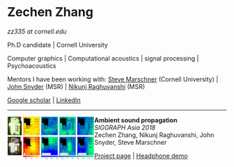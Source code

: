 # Zechen Zhang

*zz335 at cornell.edu*

Ph.D candidate | Cornell University

Computer graphics | Computational acoustics | signal processing | Psychoacoustics

Mentors I have been working with: 
 [Steve Marschner](https://www.cs.cornell.edu/~srm/) (Cornell University)
 | 
 [John Snyder](https://www.microsoft.com/en-us/research/people/johnsny/) (MSR) 
 | 
 [Nikunj Raghuvanshi](http://www.nikunjr.com/) (MSR)

[Google scholar](https://scholar.google.com/citations?hl=en&user=RBDHu9UAAAAJ&view_op=list_works&authuser=1&gmla=AJsN-F7-xJ-lFabohOk8iR_vInc7314F38GcgjprXTWMlz5Qu0eqU3JYjJY22_f0SQln2eVbm7cqvWmnW6qqBqyoQLDnvhKmTA)
| [LinkedIn](https://www.linkedin.com/in/zechen-zhang-836a6b58/)

------

<img align="left" width="200" height="100" src="figure/SASIA2018.png">

**Ambient sound propagation**\
 *SIGGRAPH Asia 2018*\
Zechen Zhang, Nikunj Raghuvanshi, John Snyder, Steve Marschner

[Project page](https://zechenz.github.io) | [Headphone demo](https://zechenz.github.io)
